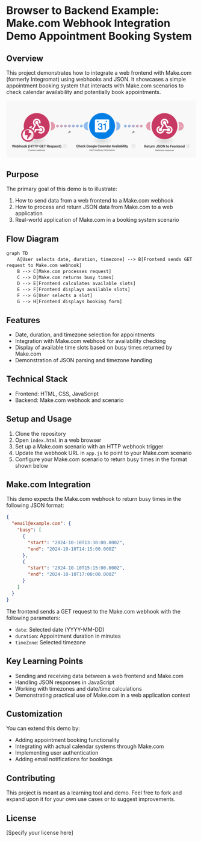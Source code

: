 # Browser to Backend Example: Make.com Webhook Integration Demo Appointment Booking System

## Overview
This project demonstrates how to integrate a web frontend with Make.com (formerly Integromat) using webhooks and JSON. It showcases a simple appointment booking system that interacts with Make.com scenarios to check calendar availability and potentially book appointments.

![Make.com Scenario Screenshot](/img/scenario.png)

## Purpose
The primary goal of this demo is to illustrate:
1. How to send data from a web frontend to a Make.com webhook
2. How to process and return JSON data from Make.com to a web application
3. Real-world application of Make.com in a booking system scenario

## Flow Diagram
```mermaid
graph TD
    A[User selects date, duration, timezone] --> B[Frontend sends GET request to Make.com webhook]
    B --> C[Make.com processes request]
    C --> D[Make.com returns busy times]
    D --> E[Frontend calculates available slots]
    E --> F[Frontend displays available slots]
    F --> G[User selects a slot]
    G --> H[Frontend displays booking form]
```

## Features
- Date, duration, and timezone selection for appointments
- Integration with Make.com webhook for availability checking
- Display of available time slots based on busy times returned by Make.com
- Demonstration of JSON parsing and timezone handling

## Technical Stack
- Frontend: HTML, CSS, JavaScript
- Backend: Make.com webhook and scenario

## Setup and Usage
1. Clone the repository
2. Open `index.html` in a web browser
3. Set up a Make.com scenario with an HTTP webhook trigger
4. Update the webhook URL in `app.js` to point to your Make.com scenario
5. Configure your Make.com scenario to return busy times in the format shown below

## Make.com Integration
This demo expects the Make.com webhook to return busy times in the following JSON format:

```json
{
  "email@example.com": {
    "busy": [
      {
        "start": "2024-10-10T13:30:00.000Z",
        "end": "2024-10-10T14:15:00.000Z"
      },
      {
        "start": "2024-10-10T15:15:00.000Z",
        "end": "2024-10-10T17:00:00.000Z"
      }
    ]
  }
}
```

The frontend sends a GET request to the Make.com webhook with the following parameters:
- `date`: Selected date (YYYY-MM-DD)
- `duration`: Appointment duration in minutes
- `timeZone`: Selected timezone

## Key Learning Points
- Sending and receiving data between a web frontend and Make.com
- Handling JSON responses in JavaScript
- Working with timezones and date/time calculations
- Demonstrating practical use of Make.com in a web application context

## Customization
You can extend this demo by:
- Adding appointment booking functionality
- Integrating with actual calendar systems through Make.com
- Implementing user authentication
- Adding email notifications for bookings

## Contributing
This project is meant as a learning tool and demo. Feel free to fork and expand upon it for your own use cases or to suggest improvements.

## License
[Specify your license here]